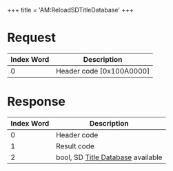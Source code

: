 +++
title = 'AM:ReloadSDTitleDatabase'
+++

# Request

| Index Word | Description                |
|------------|----------------------------|
| 0          | Header code \[0x100A0000\] |

# Response

| Index Word | Description                                                    |
|------------|----------------------------------------------------------------|
| 0          | Header code                                                    |
| 1          | Result code                                                    |
| 2          | bool, SD [Title Database](Title_Database "wikilink") available |